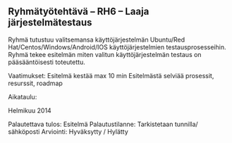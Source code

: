 ## Ryhmätyötehtävä –  RH6 – Laaja järjestelmätestaus

Ryhmä tutustuu valitsemansa käyttöjärjestelmän Ubuntu/Red Hat/Centos/Windows/Android/IOS käyttöjärjestelmien testausprosesseihin. Ryhmä tekee esitelmän  miten valitun käyttöjärjestelmän testaus on pääsääntöisesti toteutettu.
 

Vaatimukset:
Esitelmä kestää max 10 min
Esitelmästä selviää prosessit, resurssit, roadmap

Aikataulu:

Helmikuu 2014

Palautettava tulos:
Esitelmä
Palautustilanne: Tarkistetaan tunnilla/ sähköposti
Arviointi: Hyväksytty / Hylätty
